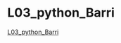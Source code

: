 # L03_python_Barri
[L03_python_Barri](https://drive.google.com/drive/folders/14dAGCTId4A8IIm2FZr_AqzoRn93mVrhJ?usp=drive_link)
